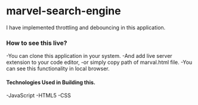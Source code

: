 # marvel-search-engine
I have implemented throttling and debouncing in this application.

### How to see this live?

 -You can clone this application in your system.
 -And add live server extension to your code editor, 
 -or simply copy path of marval.html file. 
 -You can see this functionality in local browser.
 
 
 #### Technologies Used in Building this.
 -JavaScript
 -HTML5
 -CSS
